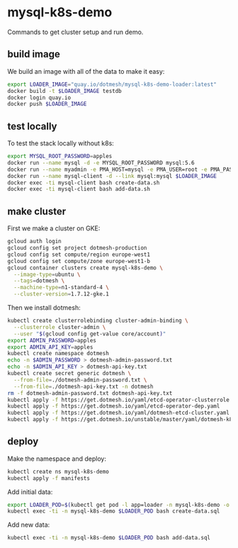 # mysql-k8s-demo

Commands to get cluster setup and run demo.

## build image

We build an image with all of the data to make it easy:

```bash
export LOADER_IMAGE="quay.io/dotmesh/mysql-k8s-demo-loader:latest"
docker build -t $LOADER_IMAGE testdb
docker login quay.io
docker push $LOADER_IMAGE
```

## test locally

To test the stack locally without k8s:

```bash
export MYSQL_ROOT_PASSWORD=apples
docker run --name mysql -d -e MYSQL_ROOT_PASSWORD mysql:5.6
docker run --name myadmin -e PMA_HOST=mysql -e PMA_USER=root -e PMA_PASSWORD=$MYSQL_ROOT_PASSWORD -d --link mysql:mysql -p 8080:80 phpmyadmin/phpmyadmin
docker run --name mysql-client -d --link mysql:mysql $LOADER_IMAGE
docker exec -ti mysql-client bash create-data.sh
docker exec -ti mysql-client bash add-data.sh
```

## make cluster

First we make a cluster on GKE:

```bash
gcloud auth login
gcloud config set project dotmesh-production
gcloud config set compute/region europe-west1
gcloud config set compute/zone europe-west1-b
gcloud container clusters create mysql-k8s-demo \
  --image-type=ubuntu \
  --tags=dotmesh \
  --machine-type=n1-standard-4 \
  --cluster-version=1.7.12-gke.1
```

Then we install dotmesh:

```bash
kubectl create clusterrolebinding cluster-admin-binding \
  --clusterrole cluster-admin \
  --user "$(gcloud config get-value core/account)"
export ADMIN_PASSWORD=apples
export ADMIN_API_KEY=apples
kubectl create namespace dotmesh
echo -n $ADMIN_PASSWORD > dotmesh-admin-password.txt
echo -n $ADMIN_API_KEY > dotmesh-api-key.txt
kubectl create secret generic dotmesh \
  --from-file=./dotmesh-admin-password.txt \
  --from-file=./dotmesh-api-key.txt -n dotmesh
rm -f dotmesh-admin-password.txt dotmesh-api-key.txt
kubectl apply -f https://get.dotmesh.io/yaml/etcd-operator-clusterrole.yaml
kubectl apply -f https://get.dotmesh.io/yaml/etcd-operator-dep.yaml
kubectl apply -f https://get.dotmesh.io/yaml/dotmesh-etcd-cluster.yaml
kubectl apply -f https://get.dotmesh.io/unstable/master/yaml/dotmesh-k8s-1.7.yaml
```

## deploy

Make the namespace and deploy:

```bash
kubectl create ns mysql-k8s-demo
kubectl apply -f manifests
```

Add initial data:

```bash
export LOADER_POD=$(kubectl get pod -l app=loader -n mysql-k8s-demo -o name | sed 's/pods\///')
kubectl exec -ti -n mysql-k8s-demo $LOADER_POD bash create-data.sql
```

Add new data:

```bash
kubectl exec -ti -n mysql-k8s-demo $LOADER_POD bash add-data.sql
```











